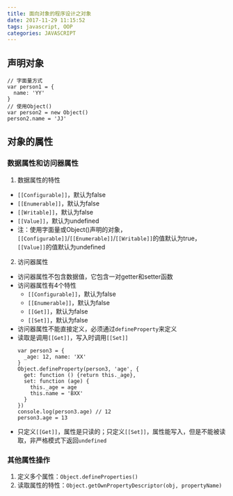 ```yaml
---
title: 面向对象的程序设计之对象
date: 2017-11-29 11:15:52
tags: javascript, OOP
categories: JAVASCRIPT
---
```


## 声明对象
```
// 字面量方式
var person1 = {
  name: 'YY'
}
// 使用Object()
var person2 = new Object()
person2.name = 'JJ'
```

## 对象的属性
### 数据属性和访问器属性
1. 数据属性的特性
  * `[[Configurable]]`，默认为false
  * `[[Enumerable]]`，默认为false
  * `[[Writable]]`，默认为false
  * `[[Value]]`，默认为undefined
  * 注：使用字面量或Object()声明的对象，`[[Configurable]]`/`[[Enumerable]]`/`[[Writable]]`的值默认为true，`[[Value]]`的值默认为undefined

2. 访问器属性
  * 访问器属性不包含数据值，它包含一对getter和setter函数
  * 访问器属性有4个特性
    - `[[Configurable]]`，默认为false
    - `[[Enumerable]]`，默认为false
    - `[[Get]]`，默认为false
    - `[[Set]]`，默认为false
  * 访问器属性不能直接定义，必须通过`defineProperty`来定义
  * 读取是调用`[[Get]]`，写入时调用`[[Set]]`
    ```
    var person3 = {
      _age: 12, name: 'XX'
    }
    Object.defineProperty(person3, 'age', {
      get: function () {return this._age},
      set: function (age) {
        this._age = age
        this.name = 'BXX'
      }
    })
    console.log(person3.age) // 12
    person3.age = 13
    ```
  * 只定义`[[Get]]`，属性是只读的；只定义`[[Set]]`，属性能写入，但是不能被读取，非严格模式下返回`undefined`

### 其他属性操作
1. 定义多个属性：`Object.defineProperties()`
2. 读取属性的特性：`Object.getOwnPropertyDescriptor(obj, propertyName)`
